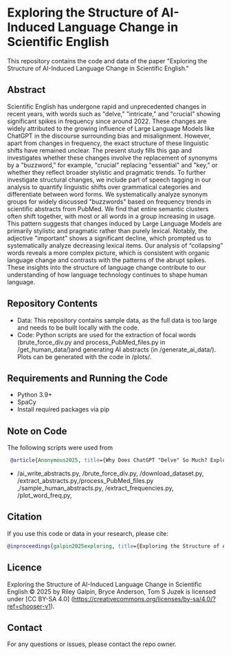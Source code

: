 # Exploring the Structure of AI-Induced Language Change in Scientific English

This repository contains the code and data of the paper "Exploring the Structure of AI-Induced Language Change in Scientific English."

## Abstract

Scientific English has undergone rapid and unprecedented changes in recent years, with words such as "delve," "intricate," and "crucial" showing significant spikes in frequency since around 2022. These changes are widely attributed to the growing influence of Large Language Models like ChatGPT in the discourse surrounding bias and misalignment. However, apart from changes in frequency, the exact structure of these linguistic shifts have remained unclear. The present study fills this gap and investigates whether these changes involve the replacement of synonyms by a "buzzword,” for example, "crucial" replacing "essential" and "key," or whether they reflect broader stylistic and pragmatic trends. To further investigate structural changes, we include part of speech tagging in our analysis to quantify linguistic shifts over grammatical categories and differentiate between word forms. We systematically analyze synonym groups for widely discussed "buzzwords" based on frequency trends in scientific abstracts from PubMed. We find that entire semantic clusters often shift together, with most or all words in a group increasing in usage. This pattern suggests that changes induced by Large Language Models are primarily stylistic and pragmatic rather than purely lexical. Notably, the adjective "important" shows a significant decline, which prompted us to systematically analyze decreasing lexical items. Our analysis of “collapsing” words reveals a more complex picture, which is consistent with organic language change and contrasts with the patterns of the abrupt spikes. These insights into the structure of language change contribute to our understanding of how language technology continues to shape human language.

## Repository Contents

* Data: This repository contains sample data, as the full data is too large and needs to be built locally with the code.
* Code: Python scripts are used for the extraction of focal words (brute_force_div.py and process_PubMed_files.py in /get_human_data/)and generating AI abstracts (in /generate_ai_data/). Plots can be generated with the code in /plots/. 


## Requirements and Running the Code
* Python 3.9+
* SpaCy 
* Install required packages via pip

## Note on Code
The following scripts were used from 
```bibtex
 @article{Anonymous2025, title={Why Does ChatGPT "Delve" So Much? Exploring the Sources of Lexical Overrepresentation in Large Language Models}, author={Juzek, Tom S. and Ward, Zina B.}, journal={Association for Computational Linguistics}, year={2025}
 ```

* /ai_write_abstracts.py, /brute_force_div.py, /download_dataset.py, /extract_abstracts.py,/process_PubMed_files.py ,/sample_human_abstracts.py, /extract_frequencies.py, /plot_word_freq.py, 
## Citation

If you use this code or data in your research, please cite:
 ```bibtex
 @inproceedings{galpin2025exploring, title={Exploring the Structure of AI-Induced Language Change in Scientific English}, author={Galpin, Riley and Anderson, Bryce and Juzek, Tom S.}, booktitle={The International FLAIRS Conference Proceedings}, volume={38}, year={2025}}

 ```

## Licence

Exploring the Structure of AI-Induced Language Change in Scientific English © 2025 by Riley Galpin, Bryce Anderson, Tom S Juzek is licensed under [CC BY-SA 4.0] (https://creativecommons.org/licenses/by-sa/4.0/?ref=chooser-v1).


## Contact

For any questions or issues, please contact the repo owner.
